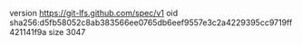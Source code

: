 version https://git-lfs.github.com/spec/v1
oid sha256:d5fb58052c8ab383566ee0765db6eef9557e3c2a4229395cc9719ff421141f9a
size 3047
